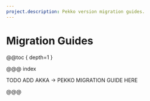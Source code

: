 ```yaml
---
project.description: Pekko version migration guides.
---
```

# Migration Guides

@@toc { depth=1 }

@@@ index

TODO ADD AKKA -> PEKKO MIGRATION GUIDE HERE

@@@
